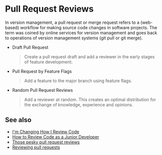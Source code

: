 # Pull Request Reviews

In version management, a pull request or merge request refers to a (web-based) workflow for making source code changes in software projects. The term was coined by online services for version management and goes back to operations of version management systems (git pull or git merge).

- Draft Pull Request
  > Create a pull request draft and add a reviewer in the early stages of feature development.

- Pull Request by Feature Flags
  > Add a feature to the major branch using feature flags.

- Random Pull Request Reviews
  > Add a reviewer at random. This creates an optimal distribution for the exchange of knowledge, experience and opinions.

## See also

- [I'm Changing How I Review Code](https://dev.to/dangoslen/i-m-changing-how-i-review-code-328g)
- [How to Review Code as a Junior Developer](https://medium.com/pinterest-engineering/how-to-review-code-as-a-junior-developer-10ffb7846958)
- [Those pesky pull request reviews](https://jessitron.com/2021/03/27/those-pesky-pull-request-reviews/)
- [Reviewing pull requests](https://lab.github.com/githubtraining/reviewing-pull-requests)
